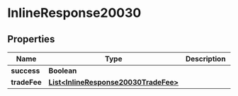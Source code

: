 # InlineResponse20030

## Properties
Name | Type | Description | Notes
------------ | ------------- | ------------- | -------------
**success** | **Boolean** |  |  [optional]
**tradeFee** | [**List&lt;InlineResponse20030TradeFee&gt;**](InlineResponse20030TradeFee.md) |  |  [optional]
